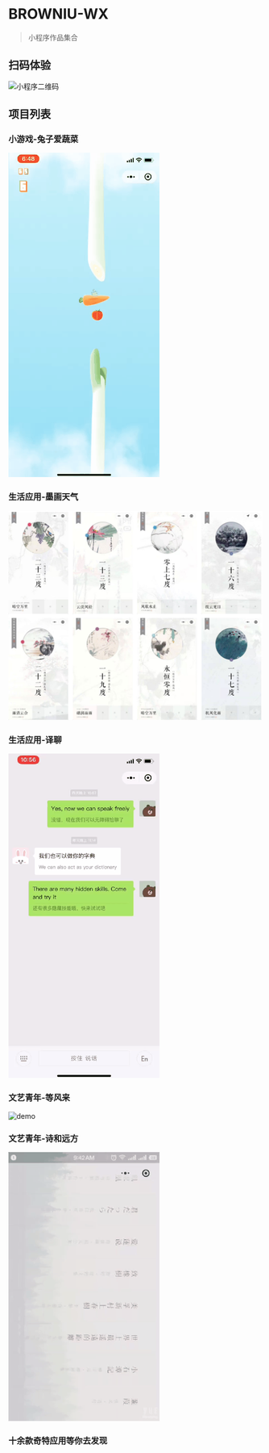 # BROWNIU-WX

> 小程序作品集合

## 扫码体验

<img src="https://browniu-wx-1257187612.cos.ap-shanghai.myqcloud.com/GitHub/wxapp-crcode.gif" alt="小程序二维码" style="height: 200px;width: 200px;">

## 项目列表

### 小游戏-兔子爱蔬菜

![demo](./mdStatic/game-tzasc.gif)

### 生活应用-墨画天气

![demo](./mdStatic/mhtq.jpg)

### 生活应用-译聊

![demo](./mdStatic/yiliao.gif)

### 文艺青年-等风来

![demo](./mdStatic/dfl.gif)

### 文艺青年-诗和远方

![demo](./mdStatic/shyf.gif)

### 十余款奇特应用等你去发现



